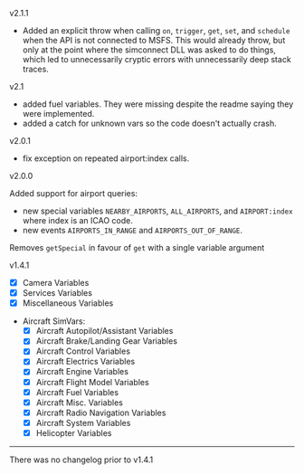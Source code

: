 v2.1.1

- Added an explicit throw when calling `on`, `trigger`, `get`, `set`, and `schedule` when the API is not
  connected to MSFS. This would already throw, but only at the point where the simconnect DLL was asked
  to do things, which led to unnecessarily cryptic errors with unnecessarily deep stack traces.

v2.1

- added fuel variables. They were missing despite the readme saying they were implemented.
- added a catch for unknown vars so the code doesn't actually crash.

v2.0.1

- fix exception on repeated airport:index calls.

v2.0.0

Added support for airport queries:

- new special variables `NEARBY_AIRPORTS`, `ALL_AIRPORTS`, and `AIRPORT:index` where index is an ICAO code.
- new events `AIRPORTS_IN_RANGE` and `AIRPORTS_OUT_OF_RANGE`.

Removes `getSpecial` in favour of `get` with a single variable argument

v1.4.1

- [x] Camera Variables
- [x] Services Variables
- [x] Miscellaneous Variables
- Aircraft SimVars:
  - [x] Aircraft Autopilot/Assistant Variables
  - [x] Aircraft Brake/Landing Gear Variables
  - [x] Aircraft Control Variables
  - [x] Aircraft Electrics Variables
  - [x] Aircraft Engine Variables
  - [x] Aircraft Flight Model Variables
  - [x] Aircraft Fuel Variables
  - [x] Aircraft Misc. Variables
  - [x] Aircraft Radio Navigation Variables
  - [x] Aircraft System Variables
  - [x] Helicopter Variables

---

There was no changelog prior to v1.4.1
